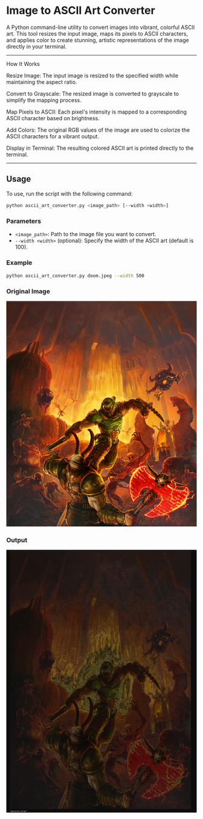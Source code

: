 # Image to ASCII Art Converter

A Python command-line utility to convert images into vibrant, colorful ASCII art. This tool resizes the input image, maps its pixels to ASCII characters, and applies color to create stunning, artistic representations of the image directly in your terminal.

---

How It Works

Resize Image: The input image is resized to the specified width while maintaining the aspect ratio.

Convert to Grayscale: The resized image is converted to grayscale to simplify the mapping process.

Map Pixels to ASCII: Each pixel's intensity is mapped to a corresponding ASCII character based on brightness.

Add Colors: The original RGB values of the image are used to colorize the ASCII characters for a vibrant output.

Display in Terminal: The resulting colored ASCII art is printed directly to the terminal.


---

## Usage

To use, run the script with the following command:

```bash
python ascii_art_converter.py <image_path> [--width <width>]
```

### Parameters

- `<image_path>`: Path to the image file you want to convert.
- `--width <width>` (optional): Specify the width of the ASCII art (default is 100).

### Example

```bash
python ascii_art_converter.py doom.jpeg --width 500
```

### Original Image

![Colorful ASCII Example](images/doom.jpeg)


### Output

![Colorful ASCII Example](images/doom_ascii.png "Example of colorful ASCII art")


